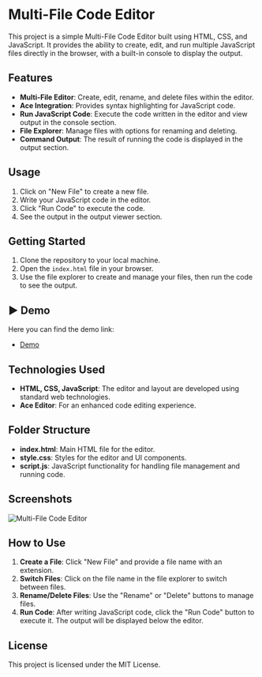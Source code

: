 # Multi-File Code Editor

This project is a simple Multi-File Code Editor built using HTML, CSS, and JavaScript. It provides the ability to create, edit, and run multiple JavaScript files directly in the browser, with a built-in console to display the output.

## Features

- **Multi-File Editor**: Create, edit, rename, and delete files within the editor.
- **Ace Integration**: Provides syntax highlighting for JavaScript code.
- **Run JavaScript Code**: Execute the code written in the editor and view output in the console section.
- **File Explorer**: Manage files with options for renaming and deleting.
- **Command Output**: The result of running the code is displayed in the output section.

## Usage

1. Click on "New File" to create a new file.
2. Write your JavaScript code in the editor.
3. Click "Run Code" to execute the code.
4. See the output in the output viewer section.

## Getting Started

1. Clone the repository to your local machine.
2. Open the `index.html` file in your browser.
3. Use the file explorer to create and manage your files, then run the code to see the output.

## ▶️ Demo

Here you can find the demo link:

- [Demo](https://mohaeneza43.github.io/Code-Editor/CodeEditor.html)

## Technologies Used

- **HTML, CSS, JavaScript**: The editor and layout are developed using standard web technologies.
- **Ace Editor**: For an enhanced code editing experience.
  
## Folder Structure

- **index.html**: Main HTML file for the editor.
- **style.css**: Styles for the editor and UI components.
- **script.js**: JavaScript functionality for handling file management and running code.

## Screenshots

![Multi-File Code Editor](https://github.com/user-attachments/assets/b9a111b3-9dd2-4d0e-a4c4-3c6c9178b68b)

## How to Use

1. **Create a File**: Click "New File" and provide a file name with an extension.
2. **Switch Files**: Click on the file name in the file explorer to switch between files.
3. **Rename/Delete Files**: Use the "Rename" or "Delete" buttons to manage files.
4. **Run Code**: After writing JavaScript code, click the "Run Code" button to execute it. The output will be displayed below the editor.

## License

This project is licensed under the MIT License.

